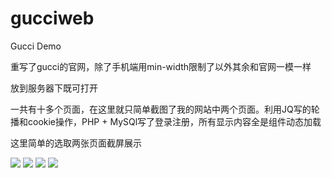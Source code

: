 # gucciweb
Gucci Demo
<p>重写了gucci的官网，除了手机端用min-width限制了以外其余和官网一模一样
</p><p>放到服务器下既可打开
</p><p>一共有十多个页面，在这里就只简单截图了我的网站中两个页面。利用JQ写的轮播和cookie操作，PHP + MySQl写了登录注册，所有显示内容全是组件动态加载
</p><p>这里简单的选取两张页面截屏展示<p>
 <img src = "http://m.qpic.cn/psb?/V12aFxpG165P6X/6LBX9Av6UjRtC0OzikHLeUOrQR5FUerFWTtwc77446I!/b/dAgBAAAAAAAA&bo=iAcYBAAAAAADZ9E!&rf=viewer_4">
<img src = "http://m.qpic.cn/psb?/V12aFxpG165P6X/yarPEzHywHcOryWVzrZCo7WzIxNbHuH9LBA6.DQ1KV4!/b/dFYBAAAAAAAA&bo=OARICgAAAAADdyw!&rf=viewer_4">
<img src = "http://m.qpic.cn/psb?/V12aFxpG165P6X/lBOqdsqe*2yRCdviOseI6ZTGwxzPxZBMQmdJbIDIspQ!/b/dDIBAAAAAAAA&bo=dQY4BAAAAAADB20!&rf=viewer_4">
 <img src = "http://m.qpic.cn/psb?/V12aFxpG165P6X/D2JD2XASM1pU*GBDv6PsKb35wZSxtrUsEirKh1IxW2U!/b/dAgBAAAAAAAA&bo=1QQ4BAAAAAADV58!&rf=viewer_4">
